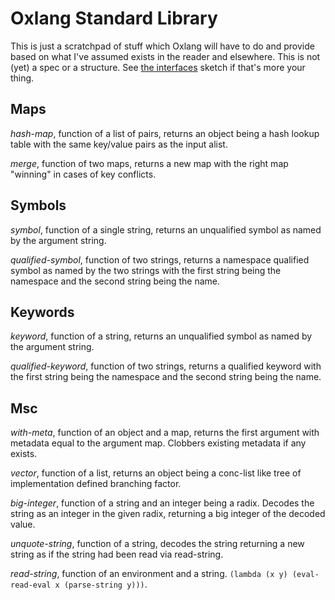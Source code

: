 # Oxlang Standard Library

This is just a scratchpad of stuff which Oxlang will have to do and
provide based on what I've assumed exists in the reader and
elsewhere. This is not (yet) a spec or a structure. See
[the interfaces](/doc/interfaces.md) sketch if that's more your thing.

## Maps

*hash-map*, function of a list of pairs, returns an object being a
 hash lookup table with the same key/value pairs as the input alist.

*merge*, function of two maps, returns a new map with the right map
 "winning" in cases of key conflicts.

## Symbols

*symbol*, function of a single string, returns an unqualified symbol
 as named by the argument string.

*qualified-symbol*, function of two strings, returns a namespace
 qualified symbol as named by the two strings with the first string
 being the namespace and the second string being the name.

## Keywords

*keyword*, function of a string, returns an unqualified symbol as
 named by the argument string.

*qualified-keyword*, function of two strings, returns a qualified
 keyword with the first string being the namespace and the second
 string being the name.

## Msc

*with-meta*, function of an object and a map, returns the first
 argument with metadata equal to the argument map. Clobbers existing
 metadata if any exists.

*vector*, function of a list, returns an object being a conc-list like
 tree of implementation defined branching factor.

*big-integer*, function of a string and an integer being a
 radix. Decodes the string as an integer in the given radix, returning
 a big integer of the decoded value.

*unquote-string*, function of a string, decodes the string returning a
 new string as if the string had been read via read-string.

*read-string*, function of an environment and a string.
`(lambda (x y) (eval-read-eval x (parse-string y)))`.
